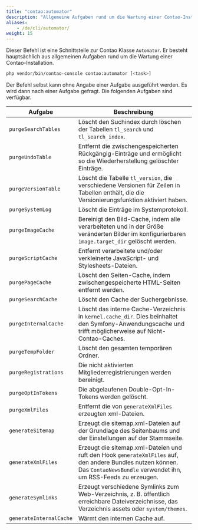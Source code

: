 ```yaml
---
title: "contao:automator"
description: "Allgemeine Aufgaben rund um die Wartung einer Contao-Installation."
aliases:
    - /de/cli/automator/
weight: 15    
---
```



Dieser Befehl ist eine Schnittstelle zur Contao Klasse `Automator`. Er besteht hauptsächlich aus allgemeinen Aufgaben 
rund um die Wartung einer Contao-Installation.

```bash
php vendor/bin/contao-console contao:automator [<task>]
```

Der Befehl selbst kann ohne Angabe einer Aufgabe ausgeführt werden. Es wird dann nach einer Aufgabe gefragt. 
Die folgenden Aufgaben sind verfügbar.

| Aufgabe | Beschreibung |
| --- | --- |
| `purgeSearchTables`     | Löscht den Suchindex durch löschen der Tabellen `tl_search` und `tl_search_index`. |
| `purgeUndoTable`        | Entfernt die zwischengespeicherten Rückgängig-Einträge und ermöglicht so die Wiederherstellung gelöschter Einträge. |
| `purgeVersionTable`     | Löscht die Tabelle `tl_version`, die verschiedene Versionen für Zeilen in Tabellen enthält, die die Versionierungsfunktion aktiviert haben. |
| `purgeSystemLog`        | Löscht die Einträge im Systemprotokoll. |
| `purgeImageCache`       | Bereinigt den Bild-Cache, indem alle verarbeiteten und in der Größe veränderten Bilder im konfigurierbaren `image.target_dir` gelöscht werden. |
| `purgeScriptCache`      | Entfernt verarbeitete und/oder verkleinerte JavaScript- und Stylesheets-Dateien. |
| `purgePageCache`        | Löscht den Seiten-Cache, indem zwischengespeicherte HTML-Seiten entfernt werden. |
| `purgeSearchCache`      | Löscht den Cache der Suchergebnisse. |
| `purgeInternalCache`    | Löscht das interne Cache-Verzeichnis in `kernel.cache_dir`. Dies beinhaltet den Symfony-Anwendungscache und trifft möglicherweise auf Nicht-Contao-Caches. |
| `purgeTempFolder`       | Löscht den gesamten temporären Ordner. |
| `purgeRegistrations`    | Die nicht aktivierten Mitgliederregistrierungen werden bereinigt. |
| `purgeOptInTokens`      | Die abgelaufenen Double-Opt-In-Tokens werden gelöscht. |
| `purgeXmlFiles`         | Entfernt die von `generateXmlFiles` erzeugten xml-Dateien. |
| `generateSitemap`       | Erzeugt die sitemap.xml-Dateien auf der Grundlage des Seitenbaums und der Einstellungen auf der Stammseite. |
| `generateXmlFiles`      | Erzeugt die sitemap.xml-Dateien und ruft den Hook `generateXmlFiles` auf, den andere Bundles nutzen können. Das `ContaoNewsBundle` verwendet ihn, um RSS-Feeds zu erzeugen. |
| `generateSymlinks`      | Erzeugt verschiedene Symlinks zum Web-Verzeichnis, z. B. öffentlich erreichbare Dateiverzeichnisse, das Verzeichnis assets oder `system/themes`. |
| `generateInternalCache` | Wärmt den internen Cache auf. |